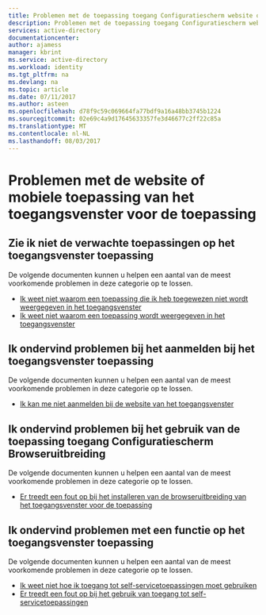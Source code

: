 ```yaml
---
title: Problemen met de toepassing toegang Configuratiescherm website of mobiele toepassing'
description: Problemen met de toepassing toegang Configuratiescherm website of mobiele toepassing'
services: active-directory
documentationcenter: 
author: ajamess
manager: kbrint
ms.service: active-directory
ms.workload: identity
ms.tgt_pltfrm: na
ms.devlang: na
ms.topic: article
ms.date: 07/11/2017
ms.author: asteen
ms.openlocfilehash: d78f9c59c069664fa77bdf9a16a48bb3745b1224
ms.sourcegitcommit: 02e69c4a9d17645633357fe3d46677c2ff22c85a
ms.translationtype: MT
ms.contentlocale: nl-NL
ms.lasthandoff: 08/03/2017
---
```

# <a name="problems-using-the-application-access-panel-website-or-mobile-application"></a>Problemen met de website of mobiele toepassing van het toegangsvenster voor de toepassing


## <a name="i-do-not-see-the-applications-i-expect-on-the-application-access-panel"></a>Zie ik niet de verwachte toepassingen op het toegangsvenster toepassing
  De volgende documenten kunnen u helpen een aantal van de meest voorkomende problemen in deze categorie op te lossen.
  * [Ik weet niet waarom een toepassing die ik heb toegewezen niet wordt weergegeven in het toegangsvenster](https://docs.microsoft.com/azure/active-directory/application-access-panel-unexpected-application-not-appearing/?/?WT.mc_id=DMC_AAD_Manage_Apps_Troubleshooting_Nav)
  * [Ik weet niet waarom een toepassing wordt weergegeven in het toegangsvenster](https://docs.microsoft.com/azure/active-directory/application-access-panel-unexpected-application-appears/?/?WT.mc_id=DMC_AAD_Manage_Apps_Troubleshooting_Nav)

## <a name="im-having-problems-signing-in-to-the-application-access-panel"></a>Ik ondervind problemen bij het aanmelden bij het toegangsvenster toepassing
  De volgende documenten kunnen u helpen een aantal van de meest voorkomende problemen in deze categorie op te lossen.
  * [Ik kan me niet aanmelden bij de website van het toegangsvenster](https://docs.microsoft.com/azure/active-directory/application-access-panel-web-sign-in-problem/?/?WT.mc_id=DMC_AAD_Manage_Apps_Troubleshooting_Nav)

## <a name="im-having-problems-using-the-application-access-panel-browser-extension"></a>Ik ondervind problemen bij het gebruik van de toepassing toegang Configuratiescherm Browseruitbreiding
  De volgende documenten kunnen u helpen een aantal van de meest voorkomende problemen in deze categorie op te lossen.
  * [Er treedt een fout op bij het installeren van de browseruitbreiding van het toegangsvenster voor de toepassing](https://docs.microsoft.com/azure/active-directory/application-access-panel-extension-problem-installing/?/?WT.mc_id=DMC_AAD_Manage_Apps_Troubleshooting_Nav)

## <a name="im-having-problems-with-a-feature-on-the-application-access-panel"></a>Ik ondervind problemen met een functie op het toegangsvenster toepassing
  De volgende documenten kunnen u helpen een aantal van de meest voorkomende problemen in deze categorie op te lossen.
  * [Ik weet niet hoe ik toegang tot self-servicetoepassingen moet gebruiken](https://docs.microsoft.com/azure/active-directory/application-access-panel-self-service-applications-how-to/?/?WT.mc_id=DMC_AAD_Manage_Apps_Troubleshooting_Nav)
  * [Er treedt een fout op bij het gebruik van toegang tot self-servicetoepassingen](https://docs.microsoft.com/azure/active-directory/application-access-panel-self-service-applications-problem/?/?WT.mc_id=DMC_AAD_Manage_Apps_Troubleshooting_Nav)
